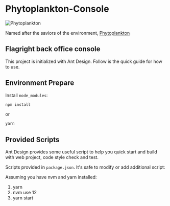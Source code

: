 # Phytoplankton-Console

![Phytoplankton](https://ethz.ch/de/news-und-veranstaltungen/eth-news/news/2019/05/weltweite-planktonverteilung/_jcr_content/news_content/fullwidthimage/image.imageformat.fullwidth.404502856.jpg)

Named after the saviors of the environment, [Phytoplankton](https://www.youtube.com/watch?v=fS422O4SLc4)

## Flagright back office console

This project is initialized with Ant Design. Follow is the quick guide for how to use.

## Environment Prepare

Install `node_modules`:

```bash
npm install
```

or

```bash
yarn
```

## Provided Scripts

Ant Design provides some useful script to help you quick start and build with web project, code style check and test.

Scripts provided in `package.json`. It's safe to modify or add additional script:

Assuming you have nvm and yarn installed:

1. yarn
2. nvm use 12
3. yarn start
